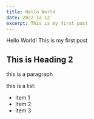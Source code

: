 ```yaml
---
title: Hello World
date: 2022-12-12
excerpt: This is my first post
---
```


Hello World! This is my first post

## This is Heading 2

this is a paragraph

this is a list:

- Item 1
- Item 2
- Item 3
